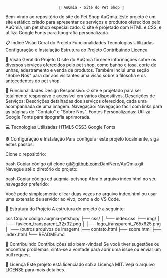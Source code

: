                             🐾 AuQmia - Site do Pet Shop 🐶

                            
Bem-vindo ao repositório do site do Pet Shop AuQmia. Este projeto é um site estático criado para apresentar os serviços e produtos oferecidos pelo AuQmia, um pet shop especializado. O site é projetado com HTML e CSS, e utiliza Google Fonts para tipografia personalizada.

📋 Índice
Visão Geral do Projeto
Funcionalidades
Tecnologias Utilizadas
Configuração e Instalação
Estrutura do Projeto
Contribuindo
Licença

📖 Visão Geral do Projeto
O site do AuQmia fornece informações sobre os diversos serviços oferecidos pelo pet shop, como banho e tosa, corte de unhas, adestramento e venda de produtos. Também inclui uma seção "Sobre Nós" para dar aos visitantes uma visão sobre a filosofia e os antecedentes do pet shop.

🌟 Funcionalidades
Design Responsivo: O site é projetado para ser totalmente responsivo e acessível em vários dispositivos.
Descrições de Serviços: Descrições detalhadas dos serviços oferecidos, cada uma acompanhada de uma imagem.
Navegação: Navegação fácil com links para as páginas de "Contato" e "Sobre Nós".
Fontes Personalizadas: Utiliza Google Fonts para tipografia aprimorada.

💻 Tecnologias Utilizadas
HTML5
CSS3
Google Fonts

⚙️ Configuração e Instalação
Para configurar este projeto localmente, siga estes passos:

Clone o repositório:

bash
Copiar código
git clone git@github.com:DaniNere/AuQmia.git
Navegue até o diretório do projeto:

bash
Copiar código
cd auqmia-petshop
Abra o arquivo index.html no seu navegador preferido:

Você pode simplesmente clicar duas vezes no arquivo index.html ou usar uma extensão de servidor ao vivo, como a do VS Code.

📂 Estrutura do Projeto
A estrutura do projeto é a seguinte:

css
Copiar código
auqmia-petshop/
├── css/
│   └── index.css
├── img/
│   ├── favicon_transparent_32x32.png
│   ├── logo_transparent_765x625.png
│   └── (outros arquivos de imagem)
├── contato.html
├── sobre.html
├── index.html
└── README.md

🤝 Contribuindo
Contribuições são bem-vindas! Se você tiver sugestões ou encontrar problemas, sinta-se à vontade para abrir uma issue ou enviar um pull request.

📜 Licença
Este projeto está licenciado sob a Licença MIT. Veja o arquivo LICENSE para mais detalhes.

